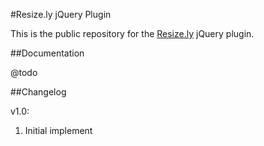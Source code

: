 #Resize.ly jQuery Plugin

This is the public repository for the [Resize.ly](http://resize.ly) jQuery plugin.

##Documentation

@todo

##Changelog

v1.0:

1. Initial implement
